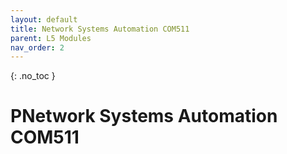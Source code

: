 ```yaml
---
layout: default
title: Network Systems Automation COM511
parent: L5 Modules
nav_order: 2
---
```


{: .no_toc }


# PNetwork Systems Automation COM511
